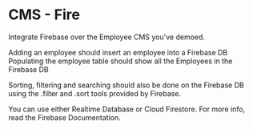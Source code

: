 # CMS - Fire

Integrate Firebase over the Employee CMS you've demoed.


Adding an employee should insert an employee into a Firebase DB
Populating the employee table should show all the Employees in the Firebase DB


Sorting, filtering and searching should also be done on the Firebase DB using the .filter and .sort tools provided by Firebase.


You can use either Realtime Database or Cloud Firestore.
For more info, read the Firebase Documentation.


